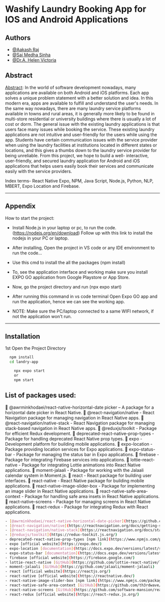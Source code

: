 
# Washify Laundry Booking App for IOS and Android Applications



## Authors

- [@Aakash Raj](https://www.github.com/easyans)
- [@Sai Medha Sinha]()
- [@Dr.A. Helen Victoria]()



## Abstract

[Abstract](https://linktodocumentation): 
In the world of software development nowadays, many applications are available on both Android and iOS platforms. Each app solves a unique problem statement with a better solution and idea. In this modern era, apps are available to fulfill and understand the user's needs. In the same way nowadays, there are many laundry service platforms available in towns and rural areas, it is generally more likely to be found in multi-store residential or university buildings where there is usually a lot of cost or dorm. The general issue with the existing laundry applications is that users face many issues while booking the service. These existing laundry applications are not intuitive and user-friendly for the users while using the app. Students have certain communication issues with the service provider when using the laundry facilities at institutions located in different states or locations, and this gives a thumbs down to the laundry service provider for being unreliable. From this project, we hope to build a well- interactive, user-friendly, and secured laundry application for Android and iOS applications that helps users easily book their services and communicate easily with the service providers.

Index terms- React Native Expo, NPM, Java Script, Node.js, Python, NLP, MBERT, Expo Location and Firebase. 

-------------------------------------------------------------------







## Appendix

How to start the project:

- Install Node.js in your laptop or pc, to run the code.
(https://nodejs.org/en/download) Follow up with this link to install the nodejs in your PC or laptop.

- After installing, Open the project in VS code or any IDE environment to run the code...

- Use this cmd to install the all the packages (npm install)

- To, see the application interface and working make sure you install EXPO GO application from Google Playstore or App Store.

- Now, go the project directory and run (npx expo start)

- After running this command in vs code terminal Open Expo GO app and run the application, hence we can see the working app.

- NOTE: Make sure the PC/laptop connected to a same WIFI network, if not the application won't run.

-------------------------------------------------------------------


## Installation

1st Open the Project Directory

```bash
  npm install
  cd landry-app
```
```bash
    npx expo start
    or 
    npm start
```
    
## List of packages used:

	@awrminkhodaei/react-native-horizontal-date picker – A package for a horizontal date picker in React Native.
	@react-navigation/native - React Navigation package for managing navigation in React Native apps.
	@react-navigation/native-stack - React Navigation package for managing stack-based navigation in React Native apps.
	@reduxjs/toolkit - Package for efficient Redux development.
	deprecated-react-native-prop-types - Package for handling deprecated React Native prop types.
	expo - Development platform for building mobile applications.
	expo-location - Package providing location services for Expo applications.
	expo-status-bar - Package for managing the status bar in Expo applications.
	firebase - Package for integrating Firebase services into applications.
	lottie-react-native - Package for integrating Lottie animations into React Native applications.
	moment-jalaali - Package for working with the Jalaali calendar system in Moment.js.
	react - React package for building user interfaces.
	react-native - React Native package for building mobile applications.
	react-native-image-slider-box - Package for implementing an image slider in React Native applications.
	react-native-safe-area-context - Package for handling safe area insets in React Native applications.
	react-native-screens - Package for managing screens in React Native applications.
	react-redux - Package for integrating Redux with React applications.

```bash
- [@awrminkhodaei/react-native-horizontal-date-picker](https://github.com/awrminkhodaei/react-native-horizontal-datepicker)
- [@react-navigation/native](https://reactnavigation.org/docs/getting-started)
- [@react-navigation/native-stack](https://reactnavigation.org/docs/stack-navigator/)
- [@reduxjs/toolkit](https://redux-toolkit.js.org/)
- deprecated-react-native-prop-types [npm link](https://www.npmjs.com/package/deprecated-react-native-prop-types)
- expo [official website](https://expo.dev/)
- expo-location [documentation](https://docs.expo.dev/versions/latest/sdk/location/)
- expo-status-bar [documentation](https://docs.expo.dev/versions/latest/sdk/status-bar/)
- firebase [official website](https://firebase.google.com/)
- lottie-react-native [GitHub](https://github.com/lottie-react-native/lottie-react-native)
- moment-jalaali [GitHub](https://github.com/jalaali/moment-jalaali)
- react [official website](https://reactjs.org/)
- react-native [official website](https://reactnative.dev/)
- react-native-image-slider-box [npm link](https://www.npmjs.com/package/react-native-image-slider-box)
- react-native-safe-area-context [GitHub](https://github.com/th3rdwave/react-native-safe-area-context)
- react-native-screens [GitHub](https://github.com/software-mansion/react-native-screens)
- react-redux [official website](https://react-redux.js.org/)
```
